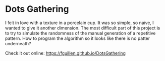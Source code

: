 # Dots Gathering

I felt in love with a texture in a porcelain cup. It was so simple, so naïve, I wanted to give it another dimension. The most difficult part of this project is to try to simulate the randomness of the manual generation of a repetitive pattern. How to program the algorithm so it looks like there is no patter underneath?

Check it out online: https://fguillen.github.io/DotsGathering
